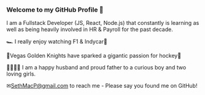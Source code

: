### Welcome to my GitHub Profile 👋

I am a Fullstack Developer (JS, React, Node.js) that constantly is learning as well as being heavily involved in HR & Payroll for the past decade.

🏎 I really enjoy watching F1 & Indycar🏁

🏒Vegas Golden Knights have sparked a gigantic passion for hockey🏒

👨‍👩‍👧‍👦 I am a happy husband and proud father to a curious boy and two loving girls.

✉SethMacP@gmail.com to reach me - Please say you found me on GitHub!

<!--
**SethMacP/SethMacP** is a ✨ _special_ ✨ repository because its `README.md` (this file) appears on your GitHub profile.

Here are some ideas to get you started:

- 🔭 I’m currently working on ...
- 🌱 I’m currently learning ...
- 👯 I’m looking to collaborate on ...
- 🤔 I’m looking for help with ...
- 💬 Ask me about ...
- 📫 How to reach me: ...
- 😄 Pronouns: ...
- ⚡ Fun fact: ...
-->
